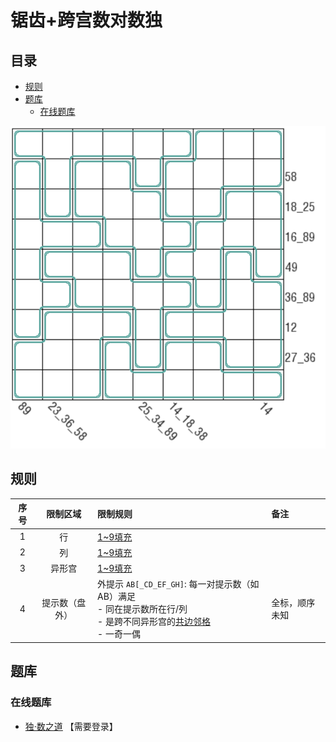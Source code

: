 # 锯齿+跨宫数对数独
<!-- START doctoc generated TOC please keep comment here to allow auto update -->
<!-- DON'T EDIT THIS SECTION, INSTEAD RE-RUN doctoc TO UPDATE -->
## 目录

- [规则](#%E8%A7%84%E5%88%99)
- [题库](#%E9%A2%98%E5%BA%93)
  - [在线题库](#%E5%9C%A8%E7%BA%BF%E9%A2%98%E5%BA%93)

<!-- END doctoc generated TOC please keep comment here to allow auto update -->

![题](../../../images/sudoku/锯齿+跨宫数对数独.png)

## 规则

<!-- markdownlint-disable MD013 -->
| 序号  |  限制区域   | 限制规则                                                                                 | 备注      |
|:---:|:-------:|:-------------------------------------------------------------------------------------|:--------|
|  1  |    行    | [1~9填充]                                                                              |         |
|  2  |    列    | [1~9填充]                                                                              |         |
|  3  |   异形宫   | [1~9填充]                                                                              |         |
|  4  | 提示数（盘外） | 外提示 `AB[_CD_EF_GH]`: 每一对提示数（如 AB）满足<br/>- 同在提示数所在行/列<br/>- 是跨不同异形宫的[共边邻格]<br/>- 一奇一偶 | 全标，顺序未知 |
<!-- markdownlint-enable MD013 -->

## 题库

### 在线题库

- [独·数之道](http://www.sudokufans.org.cn/lx/game.index.php?type=kgsd) 【需要登录】

[1~9填充]: ../../../rules/rules.md#1to9填充

[共边邻格]: ../../../rules/rules.md#共边邻格
